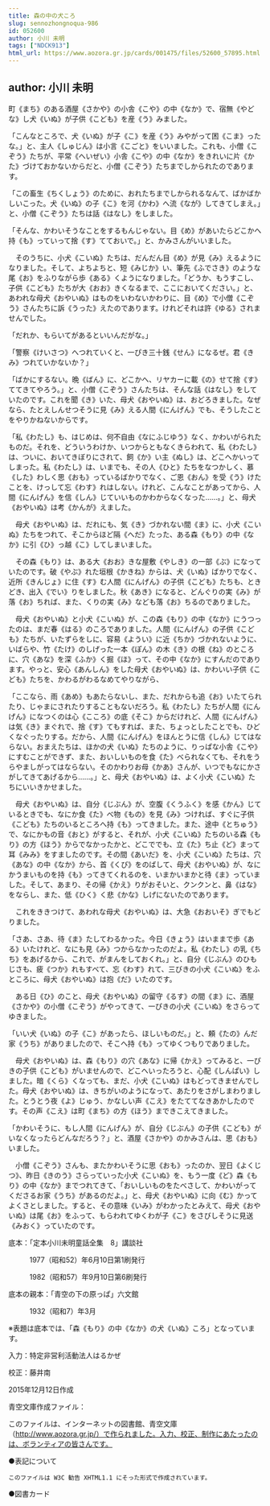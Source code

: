 ```yaml
---
title: 森の中の犬ころ
slug: sennozhongnoqua-986
id: 052600
author: 小川 未明
tags: ["NDCK913"]
html_url: https://www.aozora.gr.jp/cards/001475/files/52600_57895.html
---
```


## author: 小川 未明

町《まち》のある酒屋《さかや》の小舎《こや》の中《なか》で、宿無《やどな》し犬《いぬ》が子供《こども》を産《う》みました。

「こんなところで、犬《いぬ》が子《こ》を産《う》みやがって困《こま》ったな。」と、主人《しゅじん》は小言《こごと》をいいました。これも、小僧《こぞう》たちが、平常《へいぜい》小舎《こや》の中《なか》をきれいに片《かた》づけておかないからだと、小僧《こぞう》たちまでしかられたのであります。

「この畜生《ちくしょう》のために、おれたちまでしかられるなんて、ばかばかしいこった。犬《いぬ》の子《こ》を河《かわ》へ流《なが》してきてしまえ。」と、小僧《こぞう》たちは話《はなし》をしました。

「そんな、かわいそうなことをするもんじゃない。目《め》があいたらどこかへ持《も》っていって捨《す》てておいで。」と、かみさんがいいました。

　そのうちに、小犬《こいぬ》たちは、だんだん目《め》が見《み》えるようになりました。そして、よちよちと、短《みじか》い、筆先《ふでさき》のような尾《お》をふりながら歩《ある》くようになりました。「どうか、もうすこし、子供《こども》たちが大《おお》きくなるまで、ここにおいてください。」と、あわれな母犬《おやいぬ》はものをいわないかわりに、目《め》で小僧《こぞう》さんたちに訴《うった》えたのであります。けれどそれは許《ゆる》されませんでした。

「だれか、もらいてがあるといいんだがな。」

「警察《けいさつ》へつれていくと、一ぴき三十銭《せん》になるぜ。君《きみ》つれていかないか？」

「ばかにするない。晩《ばん》に、どこかへ、リヤカーに載《の》せて捨《す》ててきてやろう。」と、小僧《こぞう》さんたちは、そんな話《はなし》をしていたのです。これを聞《き》いた、母犬《おやいぬ》は、おどろきました。なぜなら、たとえしんせつそうに見《み》える人間《にんげん》でも、そうしたことをやりかねないからです。

「私《わたし》も、はじめは、何不自由《なにふじゆう》なく、かわいがられたものだ。それを、どういうわけか、いつからともなくきらわれて、私《わたし》は、ついに、おいてきぼりにされて、飼《か》い主《ぬし》は、どこへかいってしまった。私《わたし》は、いまでも、その人《ひと》たちをなつかしく、慕《した》わしく思《おも》っているばかりでなく、ご恩《おん》を受《う》けたことを、けっして忘《わす》れはしない。けれど、こんなことがあってから、人間《にんげん》を信《しん》じていいものかわからなくなった……。」と、母犬《おやいぬ》は考《かんが》えました。

　母犬《おやいぬ》は、だれにも、気《き》づかれない間《ま》に、小犬《こいぬ》たちをつれて、そこからほど隔《へだ》たった、ある森《もり》の中《なか》に引《ひ》っ越《こ》してしまいました。

　その森《もり》は、ある大《おお》きな屋敷《やしき》の一部《ぶ》になっていたのです。破《やぶ》れた垣根《かきね》からは、犬《いぬ》ばかりでなく、近所《きんじょ》に住《す》む人間《にんげん》の子供《こども》たちも、ときどき、出入《でい》りをしました。秋《あき》になると、どんぐりの実《み》が落《お》ちれば、また、くりの実《み》なども落《お》ちるのでありました。

　母犬《おやいぬ》と小犬《こいぬ》が、この森《もり》の中《なか》にうつったのは、まだ春《はる》のころでありました。人間《にんげん》の子供《こども》たちが、いたずらをしに、容易《ようい》に近《ちか》づかれないように、いばらや、竹《たけ》のしげった一本《ぽん》の木《き》の根《ね》のところに、穴《あな》を深《ふか》く掘《ほ》って、その中《なか》にすんだのであります。やっと、安心《あんしん》をした母犬《おやいぬ》は、かわいい子供《こども》たちを、かわるがわるなめてやりながら、

「ここなら、雨《あめ》もあたらないし、また、だれからも追《お》いたてられたり、じゃまにされたりすることもないだろう。私《わたし》たちが人間《にんげん》になつくのは心《こころ》の底《そこ》からだけれど、人間《にんげん》は気《き》まぐれで、捨《す》てもすれば、また、ちょっとしたことでも、ひどくなぐったりする。だから、人間《にんげん》をほんとうに信《しん》じてはならない。おまえたちは、ほかの犬《いぬ》たちのように、りっぱな小舎《こや》にすむことができず、また、おいしいものを食《た》べられなくても、それをうらやましがってはならない。そのかわりお母《かあ》さんが、いつでもなにかさがしてきてあげるから……。」と、母犬《おやいぬ》は、よく小犬《こいぬ》たちにいいきかせました。

　母犬《おやいぬ》は、自分《じぶん》が、空腹《くうふく》を感《かん》じているときでも、なにか食《た》べ物《もの》を見《み》つければ、すぐに子供《こども》たちのいるところへ持《も》ってきました。また、途中《とちゅう》で、なにかもの音《おと》がすると、それが、小犬《こいぬ》たちのいる森《もり》の方《ほう》からでなかったかと、どこででも、立《た》ち止《ど》まって耳《みみ》をすましたのです。その間《あいだ》を、小犬《こいぬ》たちは、穴《あな》の中《なか》から、首《くび》をのばして、母犬《おやいぬ》が、なにかうまいものを持《も》ってきてくれるのを、いまかいまかと待《ま》っていました。そして、あまり、その帰《かえ》りがおそいと、クンクンと、鼻《はな》をならし、また、低《ひく》く悲《かな》しげにないたのであります。

　これをききつけて、あわれな母犬《おやいぬ》は、大急《おおいそ》ぎでもどりました。

「さあ、さあ、待《ま》たしてわるかった。今日《きょう》はいままで歩《ある》いたけれど、なにも見《み》つからなかったのだよ。私《わたし》の乳《ちち》をあげるから、これで、がまんをしておくれ。」と、自分《じぶん》のひもじさも、疲《つか》れもすべて、忘《わす》れて、三びきの小犬《こいぬ》をふところに、母犬《おやいぬ》は抱《だ》いたのです。

　ある日《ひ》のこと、母犬《おやいぬ》の留守《るす》の間《ま》に、酒屋《さかや》の小僧《こぞう》がやってきて、一ぴきの小犬《こいぬ》をさらってゆきました。

「いい犬《いぬ》の子《こ》があったら、ほしいものだ。」と、頼《たの》んだ家《うち》がありましたので、そこへ持《も》ってゆくつもりでありました。

　母犬《おやいぬ》は、森《もり》の穴《あな》に帰《かえ》ってみると、一ぴきの子供《こども》がいませんので、どこへいったろうと、心配《しんぱい》しました。暗《くら》くなっても、まだ、小犬《こいぬ》はもどってきませんでした。母犬《おやいぬ》は、きちがいのようになって、あたりをさがしまわりました。とうとう夜《よ》じゅう、かなしい声《こえ》をたててなきあかしたのです。その声《こえ》は町《まち》の方《ほう》まできこえてきました。

「かわいそうに、もし人間《にんげん》が、自分《じぶん》の子供《こども》がいなくなったらどんなだろう？」と、酒屋《さかや》のかみさんは、思《おも》いました。

　小僧《こぞう》さんも、またかわいそうに思《おも》ったのか、翌日《よくじつ》、昨日《きのう》さらっていった小犬《こいぬ》を、もう一度《ど》森《もり》の中《なか》までつれてきて、「おいしいものをたべさして、かわいがってくださるお家《うち》があるのだよ。」と、母犬《おやいぬ》に向《む》かってよくさとしました。すると、その意味《いみ》がわかったとみえて、母犬《おやいぬ》は尾《お》をふって、もらわれてゆくわが子《こ》をさびしそうに見送《みおく》っていたのです。













底本：「定本小川未明童話全集　8」講談社

　　　1977（昭和52）年6月10日第1刷発行

　　　1982（昭和57）年9月10日第6刷発行

底本の親本：「青空の下の原っぱ」六文館

　　　1932（昭和7）年3月

※表題は底本では、「森《もり》の中《なか》の犬《いぬ》ころ」となっています。

入力：特定非営利活動法人はるかぜ

校正：藤井南

2015年12月12日作成

青空文庫作成ファイル：

このファイルは、インターネットの図書館、青空文庫（http://www.aozora.gr.jp/）で作られました。入力、校正、制作にあたったのは、ボランティアの皆さんです。











●表記について


	このファイルは W3C 勧告 XHTML1.1 にそった形式で作成されています。







●図書カード
